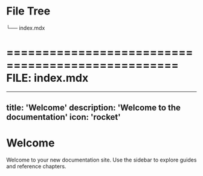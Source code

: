 # File Tree

└── index.mdx


==================================================
FILE: index.mdx
==================================================
---
title: 'Welcome'
description: 'Welcome to the documentation'
icon: 'rocket'
---

# Welcome

Welcome to your new documentation site. Use the sidebar to explore guides and reference chapters.